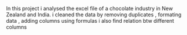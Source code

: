 In this project i analysed the excel file of a chocolate industry in New Zealand and India. i cleaned the data by removing duplicates , formating data , adding columns using formulas
i also find relation btw different columns
